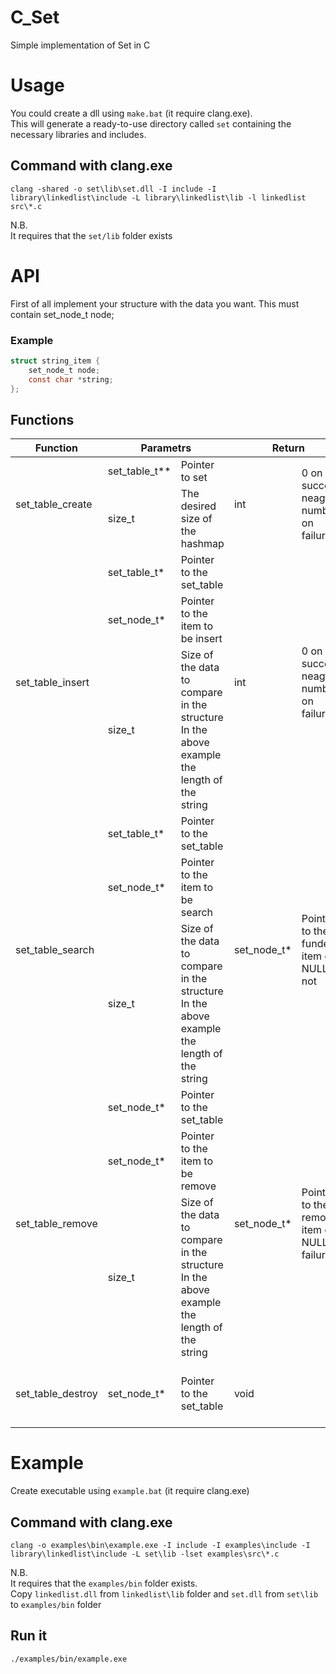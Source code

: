# C_Set
Simple implementation of Set in C

# Usage
You could create a dll using `make.bat` (it require clang.exe).<br>
This will generate a ready-to-use directory called `set` containing the necessary libraries and includes.

## Command with clang.exe
```
clang -shared -o set\lib\set.dll -I include -I library\linkedlist\include -L library\linkedlist\lib -l linkedlist src\*.c
```
N.B.<br>
It requires that the `set/lib` folder exists

# API

First of all implement your structure with the data you want. This must contain set_node_t node;

### Example
```C
struct string_item {
    set_node_t node;
    const char *string;
};
```

## Functions

<table>
    <thead>
        <tr>
            <th>Function</th>
            <th colspan=2><center>Parametrs</center></th>
            <th colspan=2><center>Return</center></th>
            <th>Explanation</th>
        </tr>
    </thead>
    <tbody>
        <tr>
            <td rowspan=2>set_table_create</td>
            <td>set_table_t**</td>
            <td>Pointer to set</td>
            <td rowspan=2>int</td>
            <td rowspan=2>0 on succes, neagtive number on failure</td>
            <td rowspan=2>Create the set_table stucture with desired hasmap size</td>
        </tr>
        <tr>
            <td>size_t</td>
            <td>The desired size of the hashmap</td>
        </tr>
        <tr>
            <td rowspan=3>set_table_insert</td>
            <td>set_table_t*</td>
            <td>Pointer to the set_table</td>
            <td rowspan=3>int</td>
            <td rowspan=3>0 on succes, neagtive number on failure</td>
            <td rowspan=3>Adds an item to the set</td>
        </tr>
        <tr>
            <td>set_node_t*</td>
            <td>Pointer to the item to be insert</td>
        </tr>
        <tr>
            <td>size_t</td>
            <td>Size of the data to compare in the structure<br/>In the above example the length of the string</td>
        </tr>
        <tr>
            <td rowspan=3>set_table_search</td>
            <td>set_table_t*</td>
            <td>Pointer to the set_table</td>
            <td rowspan=3>set_node_t*</td>
            <td rowspan=3>Pointer to the funded item or NULL if not</td>
            <td rowspan=3>Returns item of the set with same value of passed one if any</td>
        </tr>
        <tr>
            <td>set_node_t*</td>
            <td>Pointer to the item to be search</td>
        </tr>
        <tr>
            <td>size_t</td>
            <td>Size of the data to compare in the structure<br/>In the above example the length of the string</td>
        </tr>
        <tr>
            <td rowspan=3>set_table_remove</td>
            <td>set_node_t*</td>
            <td>Pointer to the set_table</td>
            <td rowspan=3>set_node_t*</td>
            <td rowspan=3>Pointer to the removed item or NULL on failure</td>
            <td rowspan=3>Remove a set item with the same value as the one passed in and return it</td>
        </tr>
        <tr>
            <td>set_node_t*</td>
            <td>Pointer to the item to be remove</td>
        </tr>
        <tr>
            <td>size_t</td>
            <td>Size of the data to compare in the structure<br/>In the above example the length of the string</td>
        </tr>
        <tr>
            <td>set_table_destroy</td>
            <td>set_node_t*</td>
            <td>Pointer to the set_table</td>
            <td colspan=2>void</td>
            <td>Destory the set and clear all used memory</td>
        </tr>
    </tbody>
</table>

# Example

Create executable using `example.bat` (it require clang.exe)

## Command with clang.exe
```
clang -o examples\bin\example.exe -I include -I examples\include -I library\linkedlist\include -L set\lib -lset examples\src\*.c 
```
N.B.<br>
It requires that the `examples/bin` folder exists.<br/>
Copy `linkedlist.dll` from `linkedlist\lib` folder and `set.dll` from `set\lib` to `examples/bin` folder

## Run it
```
./examples/bin/example.exe
```